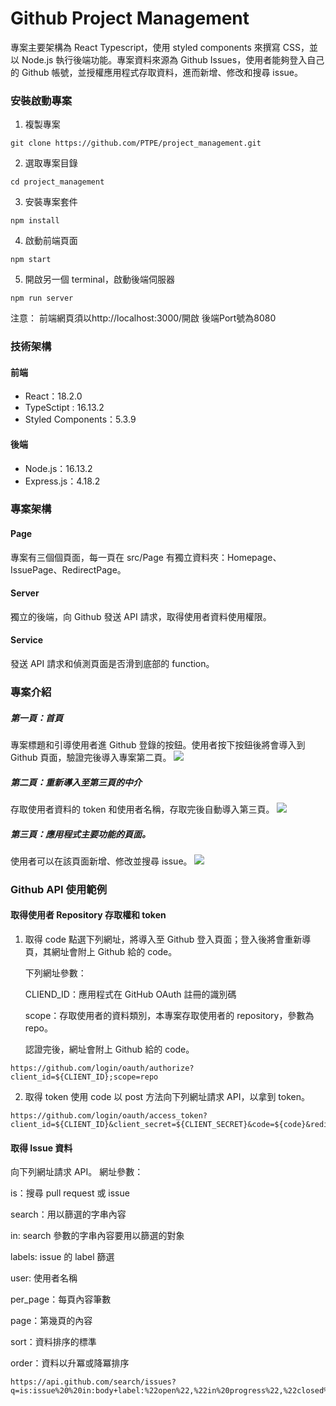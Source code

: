 # Github Project Management

專案主要架構為 React Typescript，使用 styled components 來撰寫 CSS，並以 Node.js 執行後端功能。專案資料來源為 Github Issues，使用者能夠登入自己的 Github 帳號，並授權應用程式存取資料，進而新增、修改和搜尋 issue。

### 安裝啟動專案

1. 複製專案

```shell
git clone https://github.com/PTPE/project_management.git
```

2. 選取專案目錄

```shell
cd project_management
```

3. 安裝專案套件

```shell
npm install
```

4. 啟動前端頁面

```shell
npm start
```

5. 開啟另一個 terminal，啟動後端伺服器

```shell
npm run server
```
注意：
前端網頁須以http://localhost:3000/開啟
後端Port號為8080

### 技術架構

#### 前端

- React：18.2.0
- TypeSctipt : 16.13.2
- Styled Components：5.3.9

#### 後端

- Node.js：16.13.2
- Express.js：4.18.2

### 專案架構

#### Page

專案有三個個頁面，每一頁在 src/Page 有獨立資料夾：Homepage、IssuePage、RedirectPage。

#### Server

獨立的後端，向 Github 發送 API 請求，取得使用者資料使用權限。

#### Service

發送 API 請求和偵測頁面是否滑到底部的 function。

### 專案介紹

##### 第一頁：首頁

專案標題和引導使用者進 Github 登錄的按鈕。使用者按下按鈕後將會導入到 Github 頁面，驗證完後導入專案第二頁。
![](https://i.imgur.com/k8S0p8X.png)

##### 第二頁：重新導入至第三頁的中介

存取使用者資料的 token 和使用者名稱，存取完後自動導入第三頁。
![](https://i.imgur.com/zh1RYz4.png)

##### 第三頁：應用程式主要功能的頁面。

使用者可以在該頁面新增、修改並搜尋 issue。
![](https://i.imgur.com/gAwUq5d.png)

### Github API 使用範例

#### 取得使用者 Repository 存取權和 token

1.  取得 code
    點選下列網址，將導入至 Github 登入頁面；登入後將會重新導頁，其網址會附上 Github 給的 code。

    下列網址參數：
    
    CLIEND_ID：應用程式在 GitHub OAuth 註冊的識別碼
    
    scope：存取使用者的資料類別，本專案存取使用者的 repository，參數為 repo。
    
    認證完後，網址會附上 Github 給的 code。

```
https://github.com/login/oauth/authorize?client_id=${CLIENT_ID};scope=repo
```

2. 取得 token
   使用 code 以 post 方法向下列網址請求 API，以拿到 token。

```
https://github.com/login/oauth/access_token?client_id=${CLIENT_ID}&client_secret=${CLIENT_SECRET}&code=${code}&redirect_uri=http://localhost:3000/redirect
```

#### 取得 Issue 資料

向下列網址請求 API。
網址參數：

is：搜尋 pull request 或 issue

search：用以篩選的字串內容

in: search 參數的字串內容要用以篩選的對象

labels: issue 的 label 篩選

user: 使用者名稱

per_page：每頁內容筆數

page：第幾頁的內容

sort：資料排序的標準

order：資料以升冪或降冪排序

```
https://api.github.com/search/issues?q=is:issue%20%20in:body+label:%22open%22,%22in%20progress%22,%22closed%22%20user:PTPE&per_page=10&page=1&order=desc
```
